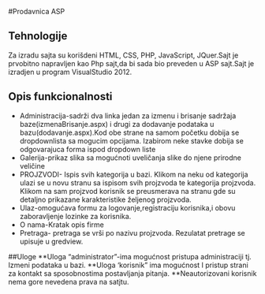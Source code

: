 #Prodavnica ASP

##	Tehnologije
Za izradu sajta su korišdeni HTML, CSS, PHP, JavaScript, JQuer.Sajt je prvobitno napravljen kao Php sajt,da bi sada bio preveden u ASP sajt.Sajt je izradjen u program VisualStudio 2012.


##  Opis funkcionalnosti
*	Administracija-sadrži dva linka jedan za izmenu i brisanje sadržaja baze(izmenaBrisanje.aspx) i drugi za dodavanje podataka u bazu(dodavanje.aspx).Kod obe strane na samom početku dobija se dropdownlista sa mogucim opcijama. Izabirom neke stavke dobija se odgovarajuca forma ispod dropdown liste
*	Galerija-prikaz slika sa mogućnoti uveličanja slike do njene prirodne veličine
*	PROJZVODI- Ispis svih kategorija u bazi. Klikom na neku od kategorija ulazi se u novu stranu sa ispisom svih projzvoda te kategorija projzvoda. Klikom na sam projzvod korisnik se preusmerava na stranu gde su detaljno prikazane karakteristike željenog projzvoda.
*	Ulaz-omogućava formu za logovanje,registraciju korisnika,i obovu zaboravljenje lozinke za korisnika.
*	O nama-Kratak opis firme
*	Pretraga- pretraga se vrši po nazivu projzvoda. Rezulatat pretrage se upisuje u gredview.

##Uloge
**Uloga “administrator”-ima mogućnost pristupa administraciji tj. Izmeni podataka u bazi.
**Uloga ‘korisnik” ima mogućnost I pristup strani za kontakt sa sposobnostima postavljanja pitanja.
**Neautorizovani korisnik nema gore nevedena prava na satjtu.

